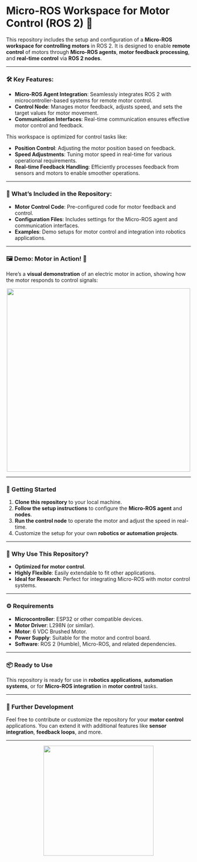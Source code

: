 # **Micro-ROS Workspace for Motor Control (ROS 2)** 🚀

This repository includes the setup and configuration of a **Micro-ROS workspace for controlling motors** in ROS 2. It is designed to enable **remote control** of motors through **Micro-ROS agents**, **motor feedback processing**, and **real-time control** via **ROS 2 nodes**.

---

### **🛠️ Key Features:**

- **Micro-ROS Agent Integration**: Seamlessly integrates ROS 2 with microcontroller-based systems for remote motor control.
- **Control Node**: Manages motor feedback, adjusts speed, and sets the target values for motor movement.
- **Communication Interfaces**: Real-time communication ensures effective motor control and feedback.

This workspace is optimized for control tasks like:

- **Position Control**: Adjusting the motor position based on feedback.
- **Speed Adjustments**: Tuning motor speed in real-time for various operational requirements.
- **Real-time Feedback Handling**: Efficiently processes feedback from sensors and motors to enable smoother operations.

---

### **📂 What’s Included in the Repository:**

- **Motor Control Code**: Pre-configured code for motor feedback and control.
- **Configuration Files**: Includes settings for the Micro-ROS agent and communication interfaces.
- **Examples**: Demo setups for motor control and integration into robotics applications.

---

### **🖼️ Demo: Motor in Action! 🎥**

Here’s a **visual demonstration** of an electric motor in action, showing how the motor responds to control signals:

<p align="center">
  <img src="https://upload.wikimedia.org/wikipedia/commons/8/89/Electric_motor.gif" width="500" />
</p>

---

### **🔧 Getting Started**

1. **Clone this repository** to your local machine.
2. **Follow the setup instructions** to configure the **Micro-ROS agent** and **nodes**.
3. **Run the control node** to operate the motor and adjust the speed in real-time.
4. Customize the setup for your own **robotics or automation projects**.

---

### **📝 Why Use This Repository?**

- **Optimized for motor control**.
- **Highly Flexible**: Easily extendable to fit other applications.
- **Ideal for Research**: Perfect for integrating Micro-ROS with motor control systems.

---

### **⚙️ Requirements**

- **Microcontroller**: ESP32 or other compatible devices.
- **Motor Driver**: L298N (or similar).
- **Motor**: 6 VDC Brushed Motor.
- **Power Supply**: Suitable for the motor and control board.
- **Software**: ROS 2 (Humble), Micro-ROS, and related dependencies.

---

### **📦 Ready to Use**

This repository is ready for use in **robotics applications**, **automation systems**, or for **Micro-ROS integration** in **motor control** tasks. 

---

### **📢 Further Development**

Feel free to contribute or customize the repository for your **motor control** applications. You can extend it with additional features like **sensor integration**, **feedback loops**, and more.

---

<p align="center">
  <img src="(https://github.com/user-attachments/assets/8339b68f-9b6d-4292-aef5-2c9ccef03620)" width="300" />
</p>
